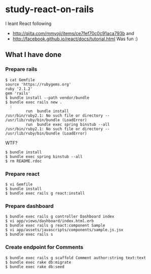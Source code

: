 # study-react-on-rails
I leant React following
- http://qiita.com/mmyoji/items/ce7fef70c0c91aca793b and
- http://facebook.github.io/react/docs/tutorial.html
Was fun :)

## What I have done
### Prepare rails
```
$ cat Gemfile
source 'https://rubygems.org'
ruby '2.1.2'
gem 'rails'
$ bundle install --path vendor/bundle
$ bundle exec rails new .
  :
         run  bundle install
/usr/bin/ruby2.1: No such file or directory -- /usr/lib/ruby/bin/bundle (LoadError)
         run  bundle exec spring binstub --all
/usr/bin/ruby2.1: No such file or directory -- /usr/lib/ruby/bin/bundle (LoadError)
```

WTF?

```
$ bundle install
$ bundle exec spring binstub --all
$ rm README.rdoc
```

### Prepare react
```
$ vi Gemfile
$ bundle install
$ bundle exec rails g react:install
```

### Prepare dashboard
```
$ bundle exec rails g controller Dashboard index
$ vi app/views/dashboard/index.html.erb
$ bundle exec rails g react:component Sample
$ vi app/assets/javascripts/components/sample.js.jsx
$ bundle exec rails s
```

### Create endpoint for Comments
```
$ bundle exec rails g scaffold Comment author:string text:text
$ bundle exec rake db:migrate
$ bundle exec rake db:seed
```

